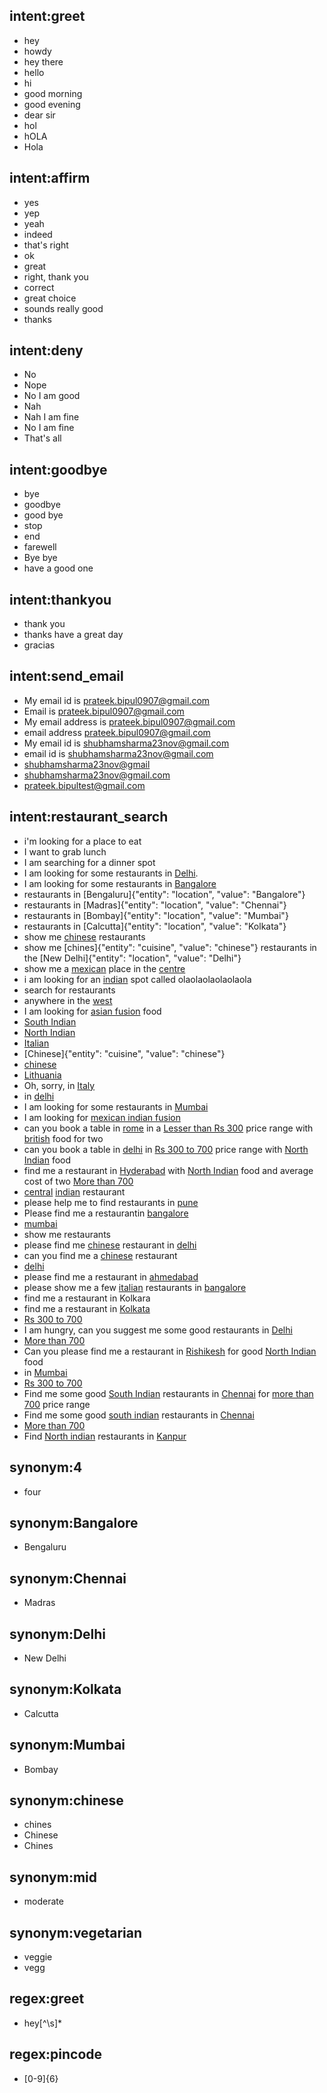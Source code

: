 ## intent:greet
- hey
- howdy
- hey there
- hello
- hi
- good morning
- good evening
- dear sir
- hol
- hOLA
- Hola

## intent:affirm
- yes
- yep
- yeah
- indeed
- that's right
- ok
- great
- right, thank you
- correct
- great choice
- sounds really good
- thanks

## intent:deny
- No
- Nope
- No I am good
- Nah
- Nah I am fine
- No I am fine
- That's all

## intent:goodbye
- bye
- goodbye
- good bye
- stop
- end
- farewell
- Bye bye
- have a good one

## intent:thankyou
- thank you
- thanks have a great day
- gracias

## intent:send_email
- My email id is [prateek.bipul0907@gmail.com](email)
- Email is [prateek.bipul0907@gmail.com](email)
- My email address is [prateek.bipul0907@gmail.com](email)
- email address [prateek.bipul0907@gmail.com](email)
- My email id is [shubhamsharma23nov@gmail.com](email)
- email id is [shubhamsharma23nov@gmail.com](email)
- [shubhamsharma23nov@gmail](email)
- [shubhamsharma23nov@gmail.com](email)
- [prateek.bipultest@gmail.com](email)

## intent:restaurant_search
- i'm looking for a place to eat
- I want to grab lunch
- I am searching for a dinner spot
- I am looking for some restaurants in [Delhi](location).
- I am looking for some restaurants in [Bangalore](location)
- restaurants in [Bengaluru]{"entity": "location", "value": "Bangalore"} 
- restaurants in [Madras]{"entity": "location", "value": "Chennai"}
- restaurants in [Bombay]{"entity": "location", "value": "Mumbai"}
- restaurants in [Calcutta]{"entity": "location", "value": "Kolkata"}
- show me [chinese](cuisine) restaurants
- show me [chines]{"entity": "cuisine", "value": "chinese"} restaurants in the [New Delhi]{"entity": "location", "value": "Delhi"}
- show me a [mexican](cuisine) place in the [centre](location)
- i am looking for an [indian](cuisine) spot called olaolaolaolaolaola
- search for restaurants
- anywhere in the [west](location)
- I am looking for [asian fusion](cuisine) food
- [South Indian](cuisine)
- [North Indian](cuisine)
- [Italian](cuisine)
- [Chinese]{"entity": "cuisine", "value": "chinese"}
- [chinese](cuisine)
- [Lithuania](location)
- Oh, sorry, in [Italy](location)
- in [delhi](location)
- I am looking for some restaurants in [Mumbai](location)
- I am looking for [mexican indian fusion](cuisine)
- can you book a table in [rome](location) in a [Lesser than Rs 300](budget) price range with [british](cuisine) food for two
- can you book a table in [delhi](location) in [Rs 300 to 700](budget) price range with [North Indian](cuisine) food
- find me a restaurant in [Hyderabad](location) with [North Indian](cuisine) food and average cost of two [More than 700](budget)
- [central](location) [indian](cuisine) restaurant
- please help me to find restaurants in [pune](location)
- Please find me a restaurantin [bangalore](location)
- [mumbai](location)
- show me restaurants
- please find me [chinese](cuisine) restaurant in [delhi](location)
- can you find me a [chinese](cuisine) restaurant
- [delhi](location)
- please find me a restaurant in [ahmedabad](location)
- please show me a few [italian](cuisine) restaurants in [bangalore](location)
- find me a restaurant in Kolkara
- find me a restaurant in [Kolkata](location)
- [Rs 300 to 700](budget)
- I am hungry, can you suggest me some good restaurants in [Delhi](location)
- [More than 700](budget)
- Can you please find me a restaurant in [Rishikesh](location) for good [North Indian](cuisine) food
- in [Mumbai](location)
- [Rs 300 to 700](budget)
- Find me some good [South Indian](cuisine) restaurants in [Chennai](location) for [more than 700](budget) price range
- Find me some good [south indian](cuisine) restaurants in [Chennai](location)
- [More than 700](budget)
- Find [North indian](cuisine) restaurants in [Kanpur](location)

## synonym:4
- four

## synonym:Bangalore
- Bengaluru

## synonym:Chennai
- Madras

## synonym:Delhi
- New Delhi

## synonym:Kolkata
- Calcutta

## synonym:Mumbai
- Bombay

## synonym:chinese
- chines
- Chinese
- Chines

## synonym:mid
- moderate

## synonym:vegetarian
- veggie
- vegg

## regex:greet
- hey[^\s]*

## regex:pincode
- [0-9]{6}
